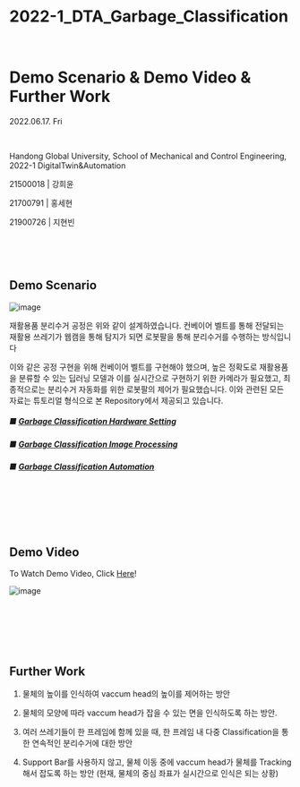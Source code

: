 # 2022-1_DTA_Garbage_Classification

​	

# Demo Scenario & Demo Video & Further Work

2022.06.17. Fri

​	

Handong Global University, School of Mechanical and Control Engineering, 2022-1 DigitalTwin&Automation

21500018 | 강희윤

21700791 | 홍세현

21900726 | 지현빈

​	

​	

## Demo Scenario

![image](https://user-images.githubusercontent.com/84533279/173823132-cdf0bb2e-809a-45bb-b755-5c88620adad9.png)


재활용품 분리수거 공정은 위와 같이 설계하였습니다. 컨베이어 벨트를 통해 전달되는 재활용 쓰레기가 웹캠을 통해 탐지가 되면 로봇팔을 통해 분리수거를 수행하는 방식입니다



이와 같은 공정 구현을 위해 컨베이어 벨트를 구현해야 했으며, 높은 정확도로 재활용품을 분류할 수 있는 딥러닝 모델과 이를 실시간으로 구현하기 위한 카메라가 필요했고, 최종적으로는 분리수거 자동화를 위한 로봇팔의 제어가 필요했습니다. 이와 관련된 모든 자료는 튜토리얼 형식으로 본 Repository에서 제공되고 있습니다.



##### ■ [Garbage Classification Hardware Setting](https://github.com/Hongsehyun/2022_1_DigitalTwin_Automation/blob/main/Project%20%232/md_files/2.%20Garbage_Classification_Hardware_Setting.md)

##### ■ [Garbage Classification Image Processing](https://github.com/Hongsehyun/2022_1_DigitalTwin_Automation/blob/main/Project%20%232/md_files/3.%20Garbage_Classification_Image_Processing.md)

##### ■ [Garbage Classification Automation](https://github.com/Hongsehyun/2022_1_DigitalTwin_Automation/blob/main/Project%20%232/md_files/4.%20Garbage_Classification_Automation.md)

​	

​	

​	

## Demo Video

To Watch Demo Video, Click [Here](https://youtu.be/-bKV4G9XAEA)!

![image](https://user-images.githubusercontent.com/84533279/174483238-cc92cc20-6538-49c1-a7d4-864393f9da2d.png)

​	

​	

​	

## Further Work

1. 물체의 높이를 인식하여 vaccum head의 높이를 제어하는 방안


2. 물체의 모양에 따라 vaccum head가 잡을 수 있는 면을 인식하도록 하는 방안.


3. 여러 쓰레기들이 한 프레임에 함께 있을 때, 한 프레임 내 다중 Classification을 통한 연속적인 분리수거에 대한 방안


4. Support Bar를 사용하지 않고, 물체 이동 중에 vaccum head가 물체를 Tracking해서 잡도록 하는 방안 (현재, 물체의 중심 좌표가 실시간으로 인식은 되는 상황)

